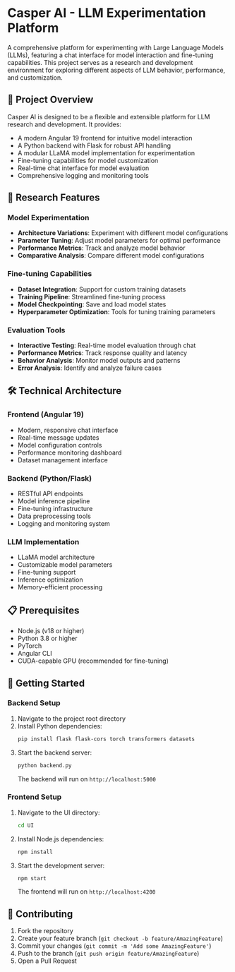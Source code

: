 # Casper AI - LLM Experimentation Platform

A comprehensive platform for experimenting with Large Language Models (LLMs), featuring a chat interface for model interaction and fine-tuning capabilities. This project serves as a research and development environment for exploring different aspects of LLM behavior, performance, and customization.

## 🎯 Project Overview

Casper AI is designed to be a flexible and extensible platform for LLM research and development. It provides:

- A modern Angular 19 frontend for intuitive model interaction
- A Python backend with Flask for robust API handling
- A modular LLaMA model implementation for experimentation
- Fine-tuning capabilities for model customization
- Real-time chat interface for model evaluation
- Comprehensive logging and monitoring tools

## 🔬 Research Features

### Model Experimentation
- **Architecture Variations**: Experiment with different model configurations
- **Parameter Tuning**: Adjust model parameters for optimal performance
- **Performance Metrics**: Track and analyze model behavior
- **Comparative Analysis**: Compare different model configurations

### Fine-tuning Capabilities
- **Dataset Integration**: Support for custom training datasets
- **Training Pipeline**: Streamlined fine-tuning process
- **Model Checkpointing**: Save and load model states
- **Hyperparameter Optimization**: Tools for tuning training parameters

### Evaluation Tools
- **Interactive Testing**: Real-time model evaluation through chat
- **Performance Metrics**: Track response quality and latency
- **Behavior Analysis**: Monitor model outputs and patterns
- **Error Analysis**: Identify and analyze failure cases

## 🛠️ Technical Architecture

### Frontend (Angular 19)
- Modern, responsive chat interface
- Real-time message updates
- Model configuration controls
- Performance monitoring dashboard
- Dataset management interface

### Backend (Python/Flask)
- RESTful API endpoints
- Model inference pipeline
- Fine-tuning infrastructure
- Data preprocessing tools
- Logging and monitoring system

### LLM Implementation
- LLaMA model architecture
- Customizable model parameters
- Fine-tuning support
- Inference optimization
- Memory-efficient processing

## 📋 Prerequisites

- Node.js (v18 or higher)
- Python 3.8 or higher
- PyTorch
- Angular CLI
- CUDA-capable GPU (recommended for fine-tuning)

## 🚀 Getting Started

### Backend Setup

1. Navigate to the project root directory
2. Install Python dependencies:
   ```bash
   pip install flask flask-cors torch transformers datasets
   ```
3. Start the backend server:
   ```bash
   python backend.py
   ```
   The backend will run on `http://localhost:5000`

### Frontend Setup

1. Navigate to the UI directory:
   ```bash
   cd UI
   ```
2. Install Node.js dependencies:
   ```bash
   npm install
   ```
3. Start the development server:
   ```bash
   npm start
   ```
   The frontend will run on `http://localhost:4200`

## 🤝 Contributing

1. Fork the repository
2. Create your feature branch (`git checkout -b feature/AmazingFeature`)
3. Commit your changes (`git commit -m 'Add some AmazingFeature'`)
4. Push to the branch (`git push origin feature/AmazingFeature`)
5. Open a Pull Request
